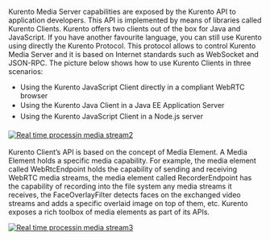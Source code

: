 Kurento Media Server capabilities are exposed by the Kurento API to
application developers. This API is implemented by means of libraries
called Kurento Clients. Kurento offers two clients out of the box for
Java and JavaScript. If you have another favourite language, you can
still use Kurento using directly the Kurento Protocol. This protocol
allows to control Kurento Media Server and it is based on Internet
standards such as WebSocket and JSON-RPC. The picture below shows how to
use Kurento Clients in three scenarios:

-   Using the Kurento JavaScript Client directly in a compliant WebRTC
    browser
-   <span style="line-height: 1.6em;">Using the Kurento Java Client in a
    Java EE Application Server</span>
-   <span style="line-height: 1.6em;">Using the Kurento JavaScript
    Client in a Node.js server</span>

<span style="line-height: 1.6em;">​</span>[![Real time processin media
stream2](/uploads/2015/04/Real-time-processin-media-stream2.png)](/uploads/2015/04/Real-time-processin-media-stream2.png)

Kurento Client’s API is based on the concept of Media Element. A Media
Element holds a specific media capability. For example, the media
element called WebRtcEndpoint holds the capability of sending and
receiving WebRTC media streams, the media element called
RecorderEndpoint has the capability of recording into the file system
any media streams it receives, the FaceOverlayFilter detects faces on
the exchanged video streams and adds a specific overlaid image on top of
them, etc. Kurento exposes a rich toolbox of media elements as part of
its APIs.

[![Real time processin media
stream3](/uploads/2015/04/Real-time-processin-media-stream3.png)](/uploads/2015/04/Real-time-processin-media-stream3.png)
